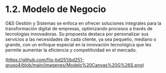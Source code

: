 # 1.2. Modelo de Negocio

G&S Gestión y Sistemas se enfoca en ofrecer soluciones integrales para la transformación digital de empresas, optimizando procesos a través de tecnologías innovadoras. Su propuesta destaca por personalizar sus servicios a las necesidades de cada cliente, ya sea pequeño, mediano o grande, con un enfoque especial en la innovación tecnológica que les permite aumentar la eficiencia y competitividad en el mercado.

(https://github.com/fiis-bd251/bd251-grupo4/blob/main/imagenes/Modelo%20Canvas%20G%26S.png)